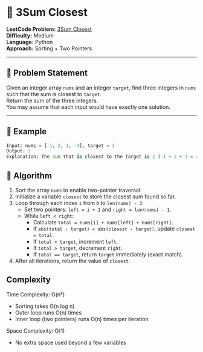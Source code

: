 
 
# 🚀 3Sum Closest

**LeetCode Problem:** [3Sum Closest](https://leetcode.com/problems/3sum-closest/)  
**Difficulty:** Medium  
**Language:** Python  
**Approach:** Sorting + Two Pointers

---

## 🧠 Problem Statement

Given an integer array `nums` and an integer `target`, find three integers in `nums` such that the sum is closest to `target`.  
Return the sum of the three integers.  
You may assume that each input would have exactly one solution.

---

## 🧪 Example

```python
Input: nums = [-1, 2, 1, -4], target = 1  
Output: 2  
Explanation: The sum that is closest to the target is 2 (-1 + 2 + 1 = 2).
```
## 🧮 Algorithm
1. Sort the array `nums` to enable two-pointer traversal.
2. Initialize a variable `closest` to store the closest sum found so far.
3. Loop through each index `i` from `0` to `len(nums) - 3`:
   - Set two pointers: `left = i + 1` and `right = len(nums) - 1`.
   - While `left < right`:
     - Calculate `total = nums[i] + nums[left] + nums[right]`.
     - If `abs(total - target) < abs(closest - target)`, update `closest = total`.
     - If `total < target`, increment `left`.
     - If `total > target`, decrement `right`.
     - If `total == target`, return `target` immediately (exact match).
4. After all iterations, return the value of `closest`.

## Complexity
Time Complexity: O(n²)
- Sorting takes O(n log n)
- Outer loop runs O(n) times
- Inner loop (two pointers) runs O(n) times per iteration

Space Complexity: O(1)
- No extra space used beyond a few variables

